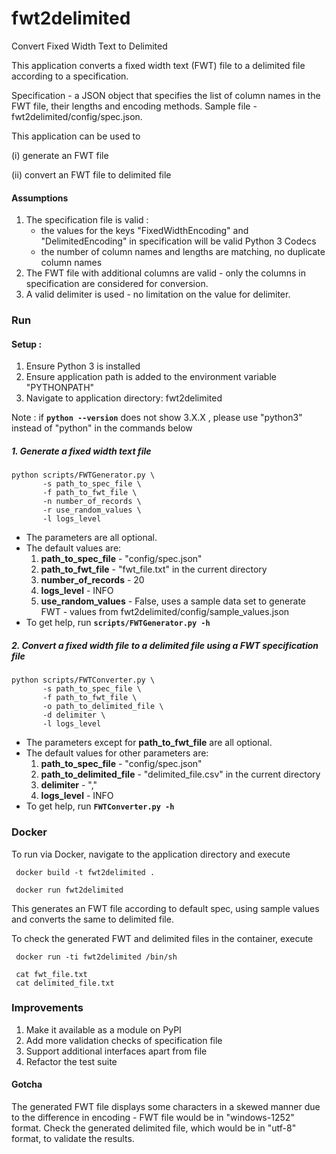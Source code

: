 # fwt2delimited
Convert Fixed Width Text to Delimited

This application converts a fixed width text (FWT) file to a delimited file according to a specification.

Specification - a JSON object that specifies the list of column names in the FWT file, their lengths and encoding methods. Sample file - fwt2delimited/config/spec.json.

This application can be used to 
 
(i) generate an FWT file
 
(ii) convert an FWT file to delimited file

#### Assumptions
1. The specification file is valid : 
   - the values for the keys "FixedWidthEncoding" and "DelimitedEncoding" in specification will be valid Python 3 Codecs
   - the number of column names and lengths are matching, no duplicate column names
2. The FWT file with additional columns are valid - only the columns in specification are considered for conversion.
3. A valid delimiter is used - no limitation on the value for delimiter.  
### Run

#### Setup :

1. Ensure Python 3 is installed
2. Ensure application path is added to the environment variable "PYTHONPATH"
3. Navigate to application directory: fwt2delimited

Note : if **`python --version`** does not show 3.X.X , please use "python3" instead of "python" in the commands below 
##### 1. Generate a fixed width text file

```
python scripts/FWTGenerator.py \
       -s path_to_spec_file \
       -f path_to_fwt_file \
       -n number_of_records \
       -r use_random_values \
       -l logs_level                     
```
- The parameters are all optional.
- The default values are:
    1. **path_to_spec_file** - "config/spec.json"
    2. **path_to_fwt_file** - "fwt_file.txt" in the current directory
    3. **number_of_records** - 20
    4. **logs_level** - INFO
    5. **use_random_values** - False, uses a sample data set to generate FWT - values from fwt2delimited/config/sample_values.json
- To get help, run **`scripts/FWTGenerator.py -h`**

##### 2. Convert a fixed width file to a delimited file using a FWT specification file

```
python scripts/FWTConverter.py \
       -s path_to_spec_file \
       -f path_to_fwt_file \
       -o path_to_delimited_file \
       -d delimiter \
       -l logs_level         
```
            
- The parameters except for **path_to_fwt_file** are all optional.
- The default values for other parameters are:
    1. **path_to_spec_file** - "config/spec.json"
    2. **path_to_delimited_file** - "delimited_file.csv" in the current directory
    3. **delimiter** - ","
    4. **logs_level** - INFO
- To get help, run **`FWTConverter.py -h`**

### Docker

To run via Docker, navigate to the application directory and execute
```
 docker build -t fwt2delimited .

 docker run fwt2delimited
```
This generates an FWT file according to default spec, using sample values and converts the same to delimited file.

To check the generated FWT and delimited files in the container, execute
```
 docker run -ti fwt2delimited /bin/sh

 cat fwt_file.txt
 cat delimited_file.txt
```

### Improvements
1. Make it available as a module on PyPI
2. Add more validation checks of specification file
3. Support additional interfaces apart from file
4. Refactor the test suite

#### Gotcha
The generated FWT file displays some characters in a skewed manner due to the difference in encoding - FWT file would be in "windows-1252" format. 
Check the generated delimited file, which would be in "utf-8" format, to validate the results.